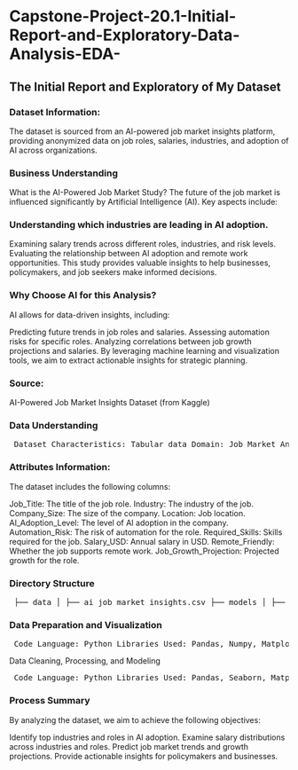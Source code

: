 # Capstone-Project-20.1-Initial-Report-and-Exploratory-Data-Analysis-EDA-
## The Initial Report and Exploratory of My Dataset
### Dataset Information:
The dataset is sourced from an AI-powered job market insights platform, providing anonymized data on job roles, salaries, industries, and adoption of AI across organizations.

### Business Understanding
What is the AI-Powered Job Market Study?
The future of the job market is influenced significantly by Artificial Intelligence (AI). Key aspects include:

###  Understanding which industries are leading in AI adoption.
Examining salary trends across different roles, industries, and risk levels.
Evaluating the relationship between AI adoption and remote work opportunities.
This study provides valuable insights to help businesses, policymakers, and job seekers make informed decisions.

### Why Choose AI for this Analysis?
AI allows for data-driven insights, including:

Predicting future trends in job roles and salaries.
Assessing automation risks for specific roles.
Analyzing correlations between job growth projections and salaries.
By leveraging machine learning and visualization tools, we aim to extract actionable insights for strategic planning.

### Source:
AI-Powered Job Market Insights Dataset (from Kaggle)

### Data Understanding
<pre> Dataset Characteristics: Tabular data Domain: Job Market Analysis Features: Mixed (Categorical, Numerical) Missing Values? No </pre>
### Attributes Information:
The dataset includes the following columns:

Job_Title: The title of the job role.
Industry: The industry of the job.
Company_Size: The size of the company.
Location: Job location.
AI_Adoption_Level: The level of AI adoption in the company.
Automation_Risk: The risk of automation for the role.
Required_Skills: Skills required for the job.
Salary_USD: Annual salary in USD.
Remote_Friendly: Whether the job supports remote work.
Job_Growth_Projection: Projected growth for the role.
### Directory Structure
<pre> ├── data │ ├── ai_job_market_insights.csv ├── models │ ├── job_market_trends.ipynb │ ├── ai_job_predictions.json ├── presentation │ ├── Job_Market_Analysis.pptx </pre>
### Data Preparation and Visualization
<pre> Code Language: Python Libraries Used: Pandas, Numpy, Matplotlib, Seaborn </pre>
Data Cleaning, Processing, and Modeling
<pre> Code Language: Python Libraries Used: Pandas, Seaborn, Matplotlib </pre>
### Process Summary
By analyzing the dataset, we aim to achieve the following objectives:

Identify top industries and roles in AI adoption.
Examine salary distributions across industries and roles.
Predict job market trends and growth projections.
Provide actionable insights for policymakers and businesses.
